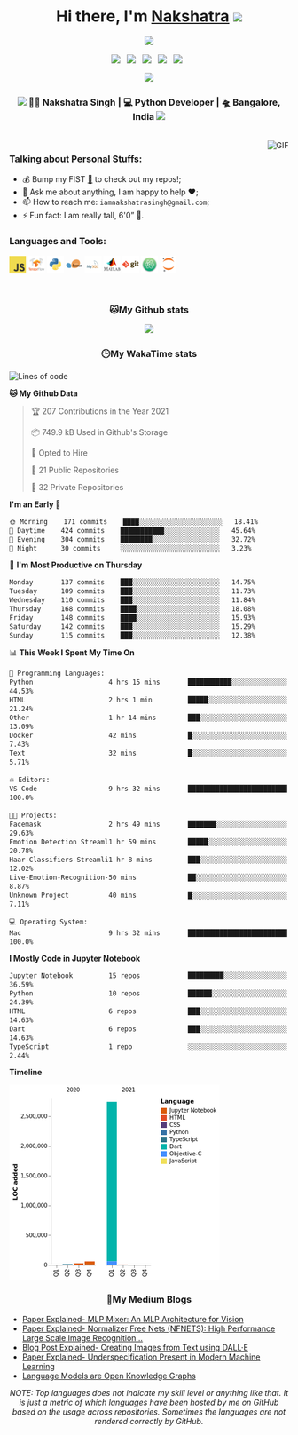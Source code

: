 <h1 align="center">
  Hi there, I'm <a href="https://nakshatrasinghh-io.vercel.app/">Nakshatra</a> <img src="https://media.giphy.com/media/hvRJCLFzcasrR4ia7z/giphy.gif" width="25px">
</h1>
<p align="center">
  <img src="https://pronoun.cyou/x/y?subject=He&object=Him&height=20"> 
</p>
<p align="center">
<a href="https://medium.com/@nakshatradsml"><img height="43" src="https://user-images.githubusercontent.com/53419293/101235833-e4e28200-36f1-11eb-9bce-8600d611c92b.png?raw=true"></a>&nbsp;&nbsp;
<a href="https://github.com/nakshatrasinghh"><img height="43" src="https://user-images.githubusercontent.com/53419293/96712562-f7606080-13bc-11eb-86dd-b91470be7b55.png?raw=true"></a>&nbsp;&nbsp;
<a href="https://www.buymeacoffee.com/nakshatrasinghh"><img height="43" src="https://user-images.githubusercontent.com/53419293/98197756-73c27a00-1f4d-11eb-82d8-cc5f7b613c93.jpg?raw=true"></a>&nbsp;&nbsp;
<a href="https://hub.docker.com/u/nakshatrasinghh"><img height="43" src="https://user-images.githubusercontent.com/53419293/101234679-7698c200-36e7-11eb-91b5-67f5030fb2d4.png?raw=true"></a>&nbsp;&nbsp;
 <a href="https://www.kaggle.com/nakshatrasingh"><img height="43" src="https://user-images.githubusercontent.com/53419293/102369711-4522cf00-3fe2-11eb-9b19-9f8028da90d1.png?raw=true"></a>&nbsp;&nbsp;
</p>



<p align="center">
  <img src="https://komarev.com/ghpvc/?username=nakshatrasinghh&style=flat-square&label=Profile+Views&color=dc143c"> 
</p>

<h3 align="center">
  <img src="https://user-images.githubusercontent.com/53419293/101595809-05744a00-3a1a-11eb-9646-d90a3af2646b.png" width="30"> 🧔🏻 Nakshatra Singh | 💻 Python Developer | 🛸 Bangalore, India <img src="https://user-images.githubusercontent.com/53419293/101595809-05744a00-3a1a-11eb-9646-d90a3af2646b.png" width="30"></h3>
</h3>

<br />
<img align="right" height="275px" alt="GIF" src="https://user-images.githubusercontent.com/53419293/96843683-3a2d4180-146c-11eb-99bf-6914e7cd6ea1.PNG" />


### **Talking about Personal Stuffs:**
- 💰 Bump my FIST [👊](https://github.com/nakshatrasinghh?tab=repositories) to check out my repos!;
- 💬 Ask me about anything, I am happy to help ❤️;
- 📫 How to reach me: `iamnakshatrasingh@gmail.com`;
- ⚡ Fun fact: I am really tall, 6'0” 🥛.

### **Languages and Tools:**  
<code><img height="30" src="https://raw.githubusercontent.com/github/explore/80688e429a7d4ef2fca1e82350fe8e3517d3494d/topics/javascript/javascript.png"></code>
<code><img height="30" src="https://raw.githubusercontent.com/github/explore/80688e429a7d4ef2fca1e82350fe8e3517d3494d/topics/tensorflow/tensorflow.png"></code>
<code><img height="30" src="https://raw.githubusercontent.com/github/explore/80688e429a7d4ef2fca1e82350fe8e3517d3494d/topics/python/python.png"></code>
<code><img height="30" src="https://raw.githubusercontent.com/github/explore/80688e429a7d4ef2fca1e82350fe8e3517d3494d/topics/scikit-learn/scikit-learn.png"></code>
<code><img height="30" src="https://raw.githubusercontent.com/github/explore/80688e429a7d4ef2fca1e82350fe8e3517d3494d/topics/mysql/mysql.png"></code>
<code><img height="30" src="https://raw.githubusercontent.com/github/explore/80688e429a7d4ef2fca1e82350fe8e3517d3494d/topics/matlab/matlab.png"></code>
<code><img height="30" src="https://raw.githubusercontent.com/github/explore/80688e429a7d4ef2fca1e82350fe8e3517d3494d/topics/git/git.png"></code>
<code><img height="30" src="https://raw.githubusercontent.com/github/explore/80688e429a7d4ef2fca1e82350fe8e3517d3494d/topics/atom/atom.png"></code>
<code><img height="30" src="https://raw.githubusercontent.com/github/explore/80688e429a7d4ef2fca1e82350fe8e3517d3494d/topics/jupyter-notebook/jupyter-notebook.png"></code>

![]()
<h3 align="center" >
  🐱My Github stats
</h3>

<p align="center" >
<a href="https://github.com/nakshatrasinghh/github-readme-stats"> 
    <img  src="https://github-readme-stats-pvt.nakshatrasinghh.vercel.app/api?username=nakshatrasinghh&show_icons=true&theme=material-palenight&layout=compact&count_private=true"/>
  </a>
</p>

<h3 align="center" >
  🕒My WakaTime stats
</h3>

<!--START_SECTION:waka-->
![Lines of code](https://img.shields.io/badge/From%20Hello%20World%20I%27ve%20Written-2.9%20million%20lines%20of%20code-blue)

**🐱 My Github Data** 

> 🏆 207 Contributions in the Year 2021
 > 
> 📦 749.9 kB Used in Github's Storage 
 > 
> 💼 Opted to Hire
 > 
> 📜 21 Public Repositories 
 > 
> 🔑 32 Private Repositories  
 > 
**I'm an Early 🐤** 

```text
🌞 Morning    171 commits    ████░░░░░░░░░░░░░░░░░░░░░   18.41% 
🌆 Daytime    424 commits    ███████████░░░░░░░░░░░░░░   45.64% 
🌃 Evening    304 commits    ████████░░░░░░░░░░░░░░░░░   32.72% 
🌙 Night      30 commits     ░░░░░░░░░░░░░░░░░░░░░░░░░   3.23%

```
📅 **I'm Most Productive on Thursday** 

```text
Monday       137 commits    ███░░░░░░░░░░░░░░░░░░░░░░   14.75% 
Tuesday      109 commits    ███░░░░░░░░░░░░░░░░░░░░░░   11.73% 
Wednesday    110 commits    ███░░░░░░░░░░░░░░░░░░░░░░   11.84% 
Thursday     168 commits    ████░░░░░░░░░░░░░░░░░░░░░   18.08% 
Friday       148 commits    ████░░░░░░░░░░░░░░░░░░░░░   15.93% 
Saturday     142 commits    ███░░░░░░░░░░░░░░░░░░░░░░   15.29% 
Sunday       115 commits    ███░░░░░░░░░░░░░░░░░░░░░░   12.38%

```


📊 **This Week I Spent My Time On** 

```text
💬 Programming Languages: 
Python                   4 hrs 15 mins       ███████████░░░░░░░░░░░░░░   44.53% 
HTML                     2 hrs 1 min         █████░░░░░░░░░░░░░░░░░░░░   21.24% 
Other                    1 hr 14 mins        ███░░░░░░░░░░░░░░░░░░░░░░   13.09% 
Docker                   42 mins             █░░░░░░░░░░░░░░░░░░░░░░░░   7.43% 
Text                     32 mins             █░░░░░░░░░░░░░░░░░░░░░░░░   5.71%

🔥 Editors: 
VS Code                  9 hrs 32 mins       █████████████████████████   100.0%

🐱‍💻 Projects: 
Facemask                 2 hrs 49 mins       ███████░░░░░░░░░░░░░░░░░░   29.63% 
Emotion Detection Streaml1 hr 59 mins        █████░░░░░░░░░░░░░░░░░░░░   20.78% 
Haar-Classifiers-Streamli1 hr 8 mins         ███░░░░░░░░░░░░░░░░░░░░░░   12.02% 
Live-Emotion-Recognition-50 mins             ██░░░░░░░░░░░░░░░░░░░░░░░   8.87% 
Unknown Project          40 mins             █░░░░░░░░░░░░░░░░░░░░░░░░   7.11%

💻 Operating System: 
Mac                      9 hrs 32 mins       █████████████████████████   100.0%

```

**I Mostly Code in Jupyter Notebook** 

```text
Jupyter Notebook         15 repos            █████████░░░░░░░░░░░░░░░░   36.59% 
Python                   10 repos            ██████░░░░░░░░░░░░░░░░░░░   24.39% 
HTML                     6 repos             ███░░░░░░░░░░░░░░░░░░░░░░   14.63% 
Dart                     6 repos             ███░░░░░░░░░░░░░░░░░░░░░░   14.63% 
TypeScript               1 repo              ░░░░░░░░░░░░░░░░░░░░░░░░░   2.44%

```


**Timeline**

![Chart not found](https://raw.githubusercontent.com/nakshatrasinghh/nakshatrasinghh/master/charts/bar_graph.png) 


<!--END_SECTION:waka-->

<h3 align="center" >
  📝My Medium Blogs
</h3>

<!-- BLOG-POST-LIST:START -->
- [Paper Explained- MLP Mixer: An MLP Architecture for Vision](https://medium.com/analytics-vidhya/paper-explained-mlp-mixer-an-mlp-architecture-for-vision-5e217ea8d287?source=rss-b0b1443ab97e------2)
- [Paper Explained- Normalizer Free Nets (NFNETS): High Performance Large Scale Image Recognition…](https://medium.com/analytics-vidhya/paper-explained-normalizer-free-nets-nfnets-high-performance-large-scale-image-recognition-75518978b1fe?source=rss-b0b1443ab97e------2)
- [Blog Post Explained- Creating Images from Text using DALL·E](https://medium.com/analytics-vidhya/blog-post-explained-creating-images-from-text-using-dall-e-4613376bbf10?source=rss-b0b1443ab97e------2)
- [Paper Explained- Underspecification Present in Modern Machine Learning](https://medium.com/analytics-vidhya/paper-explained-underspecification-present-in-modern-machine-learning-2cd59ab09560?source=rss-b0b1443ab97e------2)
- [Language Models are Open Knowledge Graphs](https://medium.com/analytics-vidhya/language-models-are-open-knowledge-graphs-17a7284ff91a?source=rss-b0b1443ab97e------2)
<!-- BLOG-POST-LIST:END -->

<p align="center">
  <em>NOTE: Top languages does not indicate my skill level or anything like that. It is just a metric of which languages have been hosted by me on GitHub based on the usage across repositories. Sometimes the languages are not rendered correctly by GitHub.</em>
</p>
